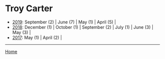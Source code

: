 # Troy Carter

  * [2019](./troy-carter-2019.md): 
      September (2) | 
      June (7) | 
      May (1) | 
      April (5) | 
  * [2018](./troy-carter-2018.md): 
      December (1) | 
      October (1) | 
      September (2) | 
      July (1) | 
      June (3) | 
      May (3) | 
  * [2017](./troy-carter-2017.md): 
      May (1) | 
      April (2) | 

----

[Home](../)
